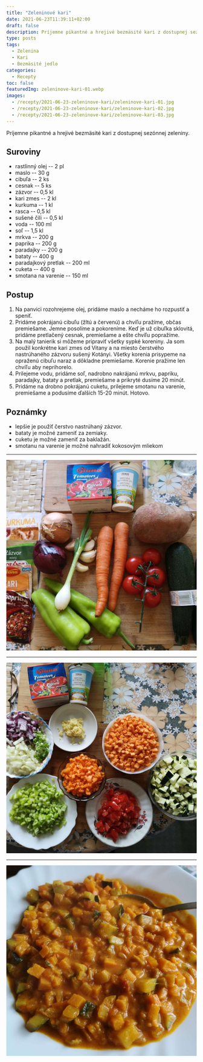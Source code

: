 ```yaml
---
title: "Zeleninové kari"
date: 2021-06-23T11:39:11+02:00
draft: false
description: Príjemne pikantné a hrejivé bezmäsité kari z dostupnej sezónnej zeleniny.
type: posts
tags:
  - Zelenina
  - Kari
  - Bezmäsité jedlo
categories:
  - Recepty
toc: false
featuredImg: zeleninove-kari-01.webp
images:
  - /recepty/2021-06-23-zeleninove-kari/zeleninove-kari-01.jpg
  - /recepty/2021-06-23-zeleninove-kari/zeleninove-kari-02.jpg
  - /recepty/2021-06-23-zeleninove-kari/zeleninove-kari-03.jpg
---
```


Príjemne pikantné a hrejivé bezmäsité kari z dostupnej sezónnej zeleniny.

## Suroviny

- rastlinný olej -- 2 pl
- maslo -- 30 g
- cibuľa -- 2 ks
- cesnak -- 5 ks
- zázvor -- 0,5 kl
- kari zmes -- 2 kl
- kurkuma -- 1 kl
- rasca -- 0,5 kl
- sušené čili -- 0,5 kl
- voda -- 100 ml
- soľ -- 1,5 kl
- mrkva -- 200 g
- paprika -- 200 g
- paradajky -- 200 g
- bataty -- 400 g
- paradajkový pretlak -- 200 ml
- cuketa -- 400 g
- smotana na varenie -- 150 ml

## Postup

1. Na panvici rozohrejeme olej, pridáme maslo a necháme ho rozpustiť a speniť.
2. Pridáme pokrájanú cibuľu (žltú a červenú) a chvíľu pražíme, občas premiešame. Jemne posolíme a pokoreníme. Keď je už cibuľka sklovitá, pridáme pretlačený cesnak, premiešame a ešte chvíľu popražíme.
3. Na malý tanierik si môžeme pripraviť všetky sypké koreniny. Ja som použil konkrétne kari zmes od Vitany a na miesto čerstvého nastrúhaného zázvoru sušený Kotányi. Všetky korenia prisypeme na opraženú cibuľu naraz a dôkladne premiešame. Korenie pražíme len chvíľu aby neprihorelo.
4. Prilejeme vodu, pridáme soľ, nadrobno nakrájanú mrkvu, papriku, paradajky, bataty a pretlak, premiešame a prikryté dusíme 20 minút. 
5. Pridáme na drobno pokrájanú cuketu, prilejeme smotanu na varenie, premiešame a podusíme ďalších 15-20 minút. Hotovo.

## Poznámky

- lepšie je použiť čerstvo nastrúhaný zázvor.
- bataty je možné zameniť za zemiaky.
- cuketu je možné zameniť za baklažán.
- smotanu na varenie je možné nahradiť kokosovým mliekom

---

![Zeleninové kari - suroviny](zeleninove-kari-01.jpg "Suroviny na zeleninové kari (autor: zwieratko, 2021)")

---

![Zeleninové kari - nakrájané suroviny](zeleninove-kari-02.jpg "Nakrájané suroviny (autor: zwieratko, 2021)")

---

![Zeleninové kari](zeleninove-kari-03.jpg "Zeleninové kari (autor: zwieratko, 2021)")
